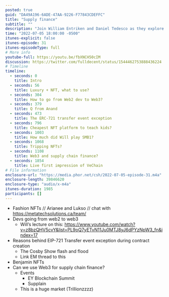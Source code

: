 ```yaml
---
posted: true
guid: "DA49A196-6ADE-47AA-9226-F77843CDEFFC"
title: "Supply finance"
subtitle: ""
description: "Join William Entriken and Daniel Tedesco as they explore the intersection of NFTs and luxury goods, the challenges of transitioning from web2 to web3 development, and the potential of using web3 technology in supply chain finance. They also discuss the ERC-721 transfer event exception and the cheapest NFT platform for teaching kids."
time: "2022-07-05 18:00:00 -0500"
itunes-explicit: false
itunes-episode: 31
itunes-episodeType: full
# More info
youtube-full: https://youtu.be/fbXNCH50cIM
discussion: https://twitter.com/fulldecent/status/1544462753888436224
# Timeline
timeline:
  - seconds: 0
    title: Intro
  - seconds: 56
    title: Luxury + NFT, what to use?
  - seconds: 304
    title: How to go from Web2 dev to Web3?
  - seconds: 379
    title: Q from Anand
  - seconds: 473
    title: The ERC-721 transfer event exception
  - seconds: 796
    title: Cheapest NFT platform to teach kids?
  - seconds: 1003
    title: How much did Will play SMB1?
  - seconds: 1068
    title: Tripping NFTs?
  - seconds: 1108
    title: Web3 and supply chain finance?
  - seconds: 1854
    title: Live first impression of VeChain
# File information
enclosure-url: "https://media.phor.net/csh/2022-07-05-episode-31.m4a"
enclosure-length: 39846620
enclosure-type: "audio/x-m4a"
itunes-duration: 1985
participants: []
---
```

<!--end of quick notes-->

- Fashion NFTs // Arianee and Lukso // chat with https://metatechsolutions.ca/team/
- Devs going from web2 to web3
  - Will’s lecture on this: https://www.youtube.com/watch?v=z8bzQHV5cvY&list=PL9oQ7yETvN11Ju0MTJ8yJ6dPYzNpW3_fn&index=17
- Reasons behind EIP-721 Transfer event exception during contract creation
  - The Cosby Show flash and flood
  - Link EM thread to this
- Benjamin NFTs
- Can we use Web3 for supply chain finance?
  - Events
    - EY Blockchain Summit
    - Supplain 
  - This is a huge market (Trillionzzzz)